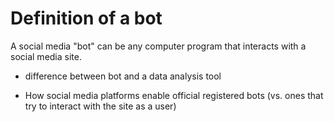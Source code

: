 # Definition of a bot

A social media "bot" can be any computer program that interacts with a social media site.

- difference between bot and a data analysis tool


- How social media platforms enable official registered bots (vs. ones that try to interact with the site as a user)

